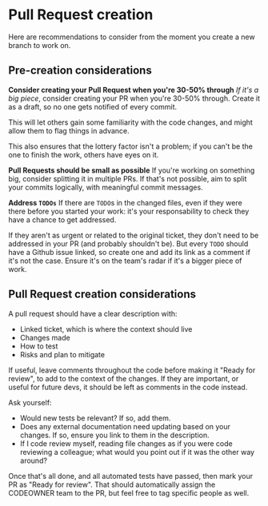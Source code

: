 # Pull Request creation

Here are recommendations to consider from the moment you create a new branch to work on.

## Pre-creation considerations

**Consider creating your Pull Request when you're 30-50% through**
_If it's a big piece_, consider creating your PR when you're 30-50% through. Create it as a draft, so no one gets notified of every commit. 

This will let others gain some familiarity with the code changes, and might allow them to flag things in advance. 

This also ensures that the lottery factor isn't a problem; if you can't be the one to finish the work, others have eyes on it.

**Pull Requests should be small as possible**
If you're working on something big, consider splitting it in multiple PRs. If that's not possible, aim to split your commits logically, with meaningful commit messages.

**Address `TODOs`**
If there are `TODO`s in the changed files, even if they were there before you started your work: it's your responsability to check they have a chance to get addressed. 

If they aren't as urgent or related to the original ticket, they don't need to be addressed in your PR (and probably shouldn't be). But every `TODO` should have a Github issue linked, so create one and add its link as a comment if it's not the case. Ensure it's on the team's radar if it's a bigger piece of work. 

## Pull Request creation considerations
A pull request should have a clear description with:
  - Linked ticket, which is where the context should live
  - Changes made
  - How to test
  - Risks and plan to mitigate

If useful, leave comments throughout the code before making it "Ready for review", to add to the context of the changes. If they are important, or useful for future devs, it should be left as comments in the code instead.

Ask yourself:
- Would new tests be relevant? If so, add them.
- Does any external documentation need updating based on your changes. If so, ensure you link to them in the description.
- If I code review myself, reading file changes as if you were code reviewing a colleague; what would you point out if it was the other way around? 

Once that's all done, and all automated tests have passed, then mark your PR as "Ready for review". That should automatically assign the CODEOWNER team to the PR, but feel free to tag specific people as well.